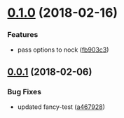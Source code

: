 <a name="0.1.0"></a>
# [0.1.0](https://github.com/jdxcode/fancy-test-nock/compare/a467928a9bcf4baddb6636a70bf98880121fe626...v0.1.0) (2018-02-16)


### Features

* pass options to nock ([fb903c3](https://github.com/jdxcode/fancy-test-nock/commit/fb903c3))

<a name="0.0.1"></a>
## [0.0.1](https://github.com/jdxcode/fancy-test-nock/compare/v0.0.0...v0.0.1) (2018-02-06)


### Bug Fixes

* updated fancy-test ([a467928](https://github.com/jdxcode/fancy-test-nock/commit/a467928))
